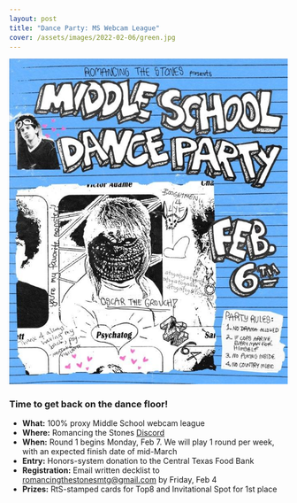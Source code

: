 ```yaml
---
layout: post
title: "Dance Party: MS Webcam League"
cover: /assets/images/2022-02-06/green.jpg
---
```


![](/assets/images/2022-02-06/blue.jpg)

### Time to get back on the dance floor!

* **What:** 100% proxy Middle School webcam league
* **Where:** Romancing the Stones [Discord](https://discord.gg/a9uKSEP5ya)
* **When:** Round 1 begins Monday, Feb 7. We will play 1 round per week, with an expected finish date of mid-March
* **Entry:** Honors-system donation to the Central Texas Food Bank
* **Registration:** Email written decklist to romancingthestonesmtg@gmail.com by Friday, Feb 4
* **Prizes:** RtS-stamped cards for Top8 and Invitational Spot for 1st place
